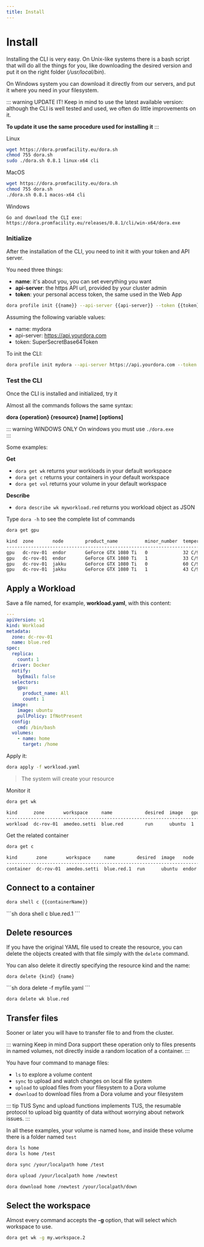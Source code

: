 ```yaml
---
title: Install 
---
```


<Block>

# Install

Installing the CLI is very easy.
On Unix-like systems there is a bash script that will do all the things
for you, like downloading the desired version and put it on the right
folder (*/usr/local/bin*). 

On Windows system you can download it directly from our servers,
and put it where you need in your filesystem. 

::: warning UPDATE IT!
Keep in mind to use the latest available version: although the CLI 
is well tested and used, we often do little improvements on it.

**To update it use the same procedure used for installing it**
:::

<Example>

Linux

```sh
wget https://dora.promfacility.eu/dora.sh
chmod 755 dora.sh
sudo ./dora.sh 0.8.1 linux-x64 cli
```

MacOS

```sh
wget https://dora.promfacility.eu/dora.sh
chmod 755 dora.sh
./dora.sh 0.8.1 macos-x64 cli
```

Windows

```
Go and download the CLI exe:
https://dora.promfacility.eu/releases/0.8.1/cli/win-x64/dora.exe
```

</Example>

</Block>

<Block>

### Initialize

After the installation of the CLI, you need to init it with your token and API server.

You need three things:

- **name**: it's about you, you can set everything you want
- **api-server**: the https API url, provided by your cluster admin
- **token**: your personal access token, the same used in the Web App


```sh
dora profile init {{name}} --api-server {{api-server}} --token {{token}} 
```

<Example>

Assuming the following variable values:

- name: mydora
- api-server: https://api.yourdora.com
- token: SuperSecretBase64Token

To init the CLI:

```sh
dora profile init mydora --api-server https://api.yourdora.com --token SuperSecretBase64Token
```


</Example>

</Block>

<Block>

### Test the CLI

Once the CLI is installed and initialized, try it

Almost all the commands follows the same syntax:

**dora {operation} {resource} [name] [options]**


::: warning WINDOWS ONLY
On windows you must use `./dora.exe`  
:::


Some examples:

**Get**

- `dora get wk` returns your workloads in your default workspace
- `dora get c` returns your containers in your default workspace
- `dora get vol` returns your volume in your default workspace

**Describe**

- `dora describe wk myworkload.red` returns you workload object as JSON


Type `dora -h` to see the complete list of commands


<Example>

```sh
dora get gpu
```

```sh
kind  zone       node        product_name          minor_number  temperature  power              memory               booked  allowed
-------------------------------------------------------------------------------------------------------------------------------------
gpu   dc-rov-01  endor       GeForce GTX 1080 Ti   0             32 C/96 C    8.36 W/250.00 W    102 MiB/11175 MiB    false   true   
gpu   dc-rov-01  endor       GeForce GTX 1080 Ti   1             33 C/96 C    9.33 W/250.00 W    6 MiB/11178 MiB      false   true   
gpu   dc-rov-01  jakku       GeForce GTX 1080 Ti   0             60 C/96 C    74.16 W/250.00 W   4471 MiB/11169 MiB   true    true   
gpu   dc-rov-01  jakku       GeForce GTX 1080 Ti   1             43 C/96 C    10.12 W/250.00 W   2 MiB/11178 MiB      false   true   
```




</Example>

</Block>

<Block>

## Apply a Workload

Save a file named, for example, **workload.yaml**, with this content:

```yaml
---
apiVersion: v1
kind: Workload
metadata:
  zone: dc-rov-01
  name: blue.red
spec:
  replica:
    count: 1
  driver: Docker
  notify:
    byEmail: false
  selectors:
    gpu:
      product_name: All
      count: 1
  image: 
    image: ubuntu
    pullPolicy: IfNotPresent
  config: 
    cmd: /bin/bash
  volumes:
    - name: home
      target: /home
```


<Example>

Apply it:

```sh
dora apply -f workload.yaml
```

> The system will create your resource


Monitor it

```sh
dora get wk
```

```sh
kind      zone       workspace     name            desired  image   gpu  replica  eta
------------------------------------------------------------------------------------
workload  dc-rov-01  amedeo.setti  blue.red        run      ubuntu  1    1/1      1m 
```


Get the related container

```sh
dora get c
```

```sh
kind       zone       workspace     name        desired  image   node   status   eta  reason
--------------------------------------------------------------------------------------------
container  dc-rov-01  amedeo.setti  blue.red.1  run      ubuntu  endor  running  10s  null  
```

</Example>

</Block>

<Block>

## Connect to a container

```sh
dora shell c {{containerName}}
```

<Example>
```sh
dora shell c blue.red.1
```
</Example>

</Block>


<Block>

## Delete resources

If you have the original YAML file used to create the resource,
you can delete the objects created with that file simply with the  `delete`
command.

You can also delete it directly specifying the resource kind
and the name:

`dora delete {kind} {name}`

<Example>
```sh
dora delete -f myfile.yaml
```

```sh
dora delete wk blue.red
```

</Example>

</Block>


<Block>

## Transfer files

Sooner or later you will have to transfer file to and from the cluster.

::: warning Keep in mind
Dora support these operation only to files presents in named volumes,
not directly inside a random location of a container.
:::

You have four command to manage files:

- `ls` to explore a volume content
- `sync` to upload and watch changes on local file system 
- `upload` to upload files from your filesystem to a Dora volume
- `download` to download files from a Dora volume and your filesystem

::: tip TUS
Sync and upload functions implements TUS, the resumable protocol
to upload big quantity of data without worrying about network
issues. 
:::

<Example>

In all these examples, your volume is named `home`,
and inside these volume there is a folder named `test`

```sh
dora ls home
dora ls home /test
```

```sh
dora sync /your/localpath home /test
```

```sh
dora upload /your/localpath home /newtest
```

```sh
dora download home /newtest /your/localpath/down
```

</Example>

</Block>


<Block>

## Select the workspace


Almost every command accepts the **-g** option, that will select which workspace 
to use.

<Example>

```sh
dora get wk -g my.workspace.2
```
</Example>

</Block>


